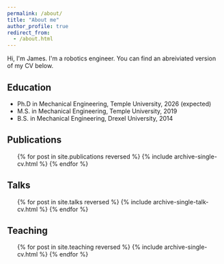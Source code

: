 ```yaml
---
permalink: /about/
title: "About me"
author_profile: true
redirect_from: 
  - /about.html
---
```


Hi, I'm James. I'm a robotics engineer. You can find an abreiviated version of my CV below.

## Education

* Ph.D in Mechanical Engineering, Temple University, 2026 (expected)
* M.S. in Mechanical Engineering, Temple University, 2019
* B.S. in Mechanical Engineering, Drexel University, 2014

## Publications

  <ul>{% for post in site.publications reversed %}
    {% include archive-single-cv.html %}
  {% endfor %}</ul>
  
## Talks

  <ul>{% for post in site.talks reversed %}
    {% include archive-single-talk-cv.html  %}
  {% endfor %}</ul>
  
## Teaching

  <ul>{% for post in site.teaching reversed %}
    {% include archive-single-cv.html %}
  {% endfor %}</ul>
  